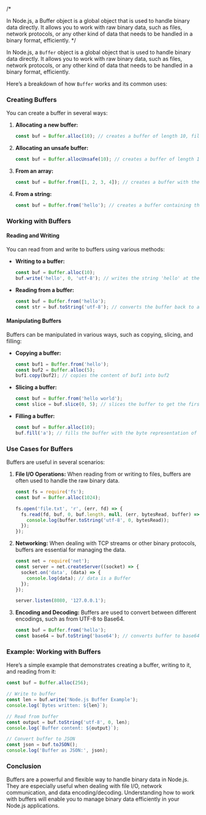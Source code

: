 /*

In Node.js, a Buffer object is a global object that is used to handle binary data directly. It allows you to work with raw binary data, such as files, network protocols, or any other kind of data that needs to be handled in a binary format, efficiently.
*/

In Node.js, a `Buffer` object is a global object that is used to handle binary data directly. It allows you to work with raw binary data, such as files, network protocols, or any other kind of data that needs to be handled in a binary format, efficiently.

Here’s a breakdown of how `Buffer` works and its common uses:

### Creating Buffers

You can create a buffer in several ways:

1. **Allocating a new buffer:**
   ```javascript
   const buf = Buffer.alloc(10); // creates a buffer of length 10, filled with zeros
   ```

2. **Allocating an unsafe buffer:**
   ```javascript
   const buf = Buffer.allocUnsafe(10); // creates a buffer of length 10, uninitialized (potentially faster but the content is not zeroed out)
   ```

3. **From an array:**
   ```javascript
   const buf = Buffer.from([1, 2, 3, 4]); // creates a buffer with the specified content
   ```

4. **From a string:**
   ```javascript
   const buf = Buffer.from('hello'); // creates a buffer containing the UTF-8 bytes of the string
   ```

### Working with Buffers

#### Reading and Writing

You can read from and write to buffers using various methods:

- **Writing to a buffer:**
  ```javascript
  const buf = Buffer.alloc(10);
  buf.write('hello', 0, 'utf-8'); // writes the string 'hello' at the beginning of the buffer
  ```

- **Reading from a buffer:**
  ```javascript
  const buf = Buffer.from('hello');
  const str = buf.toString('utf-8'); // converts the buffer back to a string
  ```

#### Manipulating Buffers

Buffers can be manipulated in various ways, such as copying, slicing, and filling:

- **Copying a buffer:**
  ```javascript
  const buf1 = Buffer.from('hello');
  const buf2 = Buffer.alloc(5);
  buf1.copy(buf2); // copies the content of buf1 into buf2
  ```

- **Slicing a buffer:**
  ```javascript
  const buf = Buffer.from('hello world');
  const slice = buf.slice(0, 5); // slices the buffer to get the first 5 bytes
  ```

- **Filling a buffer:**
  ```javascript
  const buf = Buffer.alloc(10);
  buf.fill('a'); // fills the buffer with the byte representation of 'a'
  ```

### Use Cases for Buffers

Buffers are useful in several scenarios:

1. **File I/O Operations:**
   When reading from or writing to files, buffers are often used to handle the raw binary data.
   ```javascript
   const fs = require('fs');
   const buf = Buffer.alloc(1024);

   fs.open('file.txt', 'r', (err, fd) => {
     fs.read(fd, buf, 0, buf.length, null, (err, bytesRead, buffer) => {
       console.log(buffer.toString('utf-8', 0, bytesRead));
     });
   });
   ```

2. **Networking:**
   When dealing with TCP streams or other binary protocols, buffers are essential for managing the data.
   ```javascript
   const net = require('net');
   const server = net.createServer((socket) => {
     socket.on('data', (data) => {
       console.log(data); // data is a Buffer
     });
   });

   server.listen(8080, '127.0.0.1');
   ```

3. **Encoding and Decoding:**
   Buffers are used to convert between different encodings, such as from UTF-8 to Base64.
   ```javascript
   const buf = Buffer.from('hello');
   const base64 = buf.toString('base64'); // converts buffer to base64 encoded string
   ```

### Example: Working with Buffers

Here’s a simple example that demonstrates creating a buffer, writing to it, and reading from it:

```javascript
const buf = Buffer.alloc(256);

// Write to buffer
const len = buf.write('Node.js Buffer Example');
console.log(`Bytes written: ${len}`);

// Read from buffer
const output = buf.toString('utf-8', 0, len);
console.log(`Buffer content: ${output}`);

// Convert buffer to JSON
const json = buf.toJSON();
console.log('Buffer as JSON:', json);
```

### Conclusion

Buffers are a powerful and flexible way to handle binary data in Node.js. They are especially useful when dealing with file I/O, network communication, and data encoding/decoding. Understanding how to work with buffers will enable you to manage binary data efficiently in your Node.js applications.